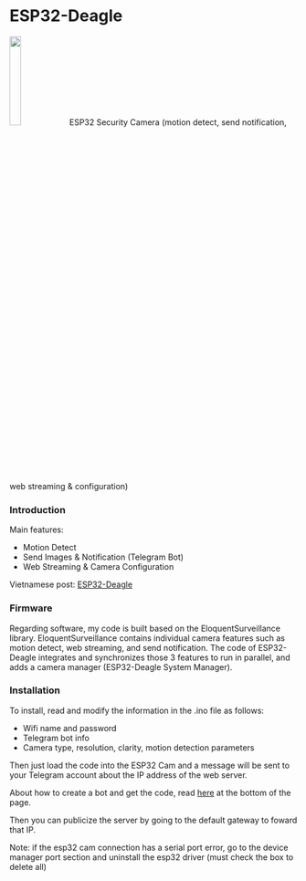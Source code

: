 # ESP32-Deagle
<img src="https://asayami.github.io/embedded_source/esp32_deagle_icon.png" style="width:20%">
ESP32 Security Camera (motion detect, send notification, web streaming &amp; configuration)

### Introduction
Main features:
 - Motion Detect
 - Send Images & Notification (Telegram Bot)
 - Web Streaming & Camera Configuration

Vietnamese post: [ESP32-Deagle](https://asayami.github.io/embedded/esp32_cam.html "ESP32-Deagle")
### Firmware
Regarding software, my code is built based on the EloquentSurveillance library. EloquentSurveillance contains individual camera features such as motion detect, web streaming, and send notification. The code of ESP32-Deagle integrates and synchronizes those 3 features to run in parallel, and adds a camera manager (ESP32-Deagle System Manager).

### Installation
To install, read and modify the information in the .ino file as follows:
- Wifi name and password
- Telegram bot info
- Camera type, resolution, clarity, motion detection parameters

Then just load the code into the ESP32 Cam and a message will be sent to your Telegram account about the IP address of the web server.

About how to create a bot and get the code, read [here](https://eloquentarduino.com/esp32-cam-motion-detection/ "here") at the bottom of the page.

Then you can publicize the server by going to the default gateway to foward that IP.

Note: if the esp32 cam connection has a serial port error, go to the device manager port section and uninstall the esp32 driver (must check the box to delete all)
